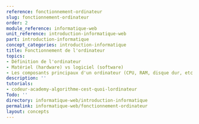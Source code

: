 ```yaml
---
reference: fonctionnement-ordinateur
slug: fonctionnement-ordinateur
order: 2
module_reference: informatique-web
unit_reference: introduction-informatique-web
part: introduction-informatique
concept_categories: introduction-informatique
title: Fonctionnement de l'ordinateur
topics:
- Définition de l'ordinateur
- Matériel (hardware) vs logiciel (software)
- Les composants principaux d'un ordinateur (CPU, RAM, disque dur, etc.)
description: ''
tutorials:
- codeur-academy-algorithme-cest-quoi-lordinateur
Todo: ''
directory: informatique-web/introduction-informatique
permalink: informatique-web/fonctionnement-ordinateur
layout: concepts
---
```

